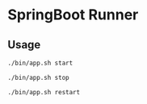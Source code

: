 # SpringBoot Runner

## Usage

```bash
./bin/app.sh start

./bin/app.sh stop

./bin/app.sh restart
```
